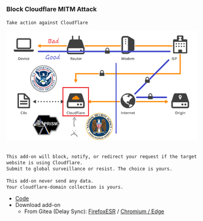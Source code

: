 ### Block Cloudflare MITM Attack

`Take action against Cloudflare`

![](../image/goodorbad.jpg)


```

This add-on will block, notify, or redirect your request if the target website is using Cloudflare.
Submit to global surveillance or resist. The choice is yours.
 
This add-on never send any data.
Your cloudflare-domain collection is yours.

```


- [Code](https://git.sdf.org/deCloudflare/cloudflare-tor/src/branch/master/addons/code/bcma)
- Download add-on
  - From Gitea (Delay Sync): [FirefoxESR](https://git.sdf.org/deCloudflare/cloudflare-tor/raw/branch/master/addons/releases/bcma.xpi) / [Chromium / Edge](https://git.sdf.org/deCloudflare/cloudflare-tor/raw/branch/master/addons/releases/bcma.crx)
